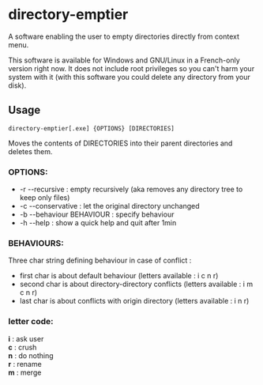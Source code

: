 # directory-emptier
A software enabling the user to empty directories directly from context menu.

This software is available for Windows and GNU/Linux in a French-only version right now. It does not include root privileges so you can't harm your system with it (with this software you could delete any directory from your disk).

## Usage

```
directory-emptier[.exe] {OPTIONS} [DIRECTORIES]
```
Moves the contents of DIRECTORIES into their parent directories and deletes them.

### OPTIONS:
* -r --recursive : empty recursively (aka removes any directory tree to keep only files)
* -c --conservative : let the original directory unchanged
* -b --behaviour BEHAVIOUR : specify behaviour
* -h --help : show a quick help and quit after 1min
### BEHAVIOURS:
Three char string defining behaviour in case of conflict :
* first char is about default behaviour (letters available : i c n r)
* second char is about directory-directory conflicts (letters available : i m c n r)
* last char is about conflicts with origin directory (letters available : i n r)
### letter code:
**i** : ask user  
**c** : crush  
**n** : do nothing  
**r** : rename  
**m** : merge
